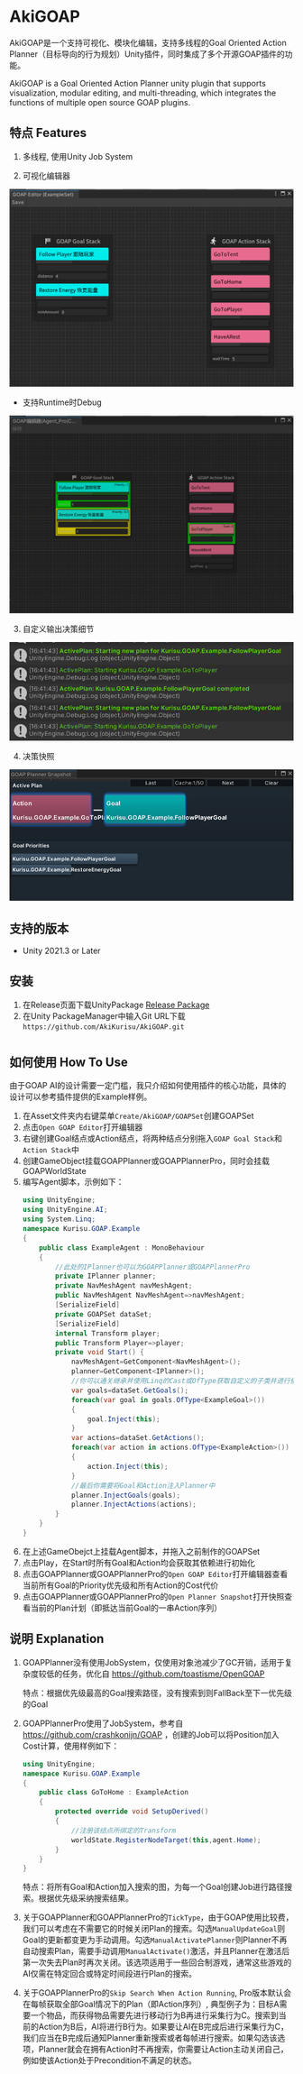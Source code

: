 # AkiGOAP

AkiGOAP是一个支持可视化、模块化编辑，支持多线程的Goal Oriented Action Planner（目标导向的行为规划）Unity插件，同时集成了多个开源GOAP插件的功能。

AkiGOAP is a Goal Oriented Action Planner unity plugin that supports visualization, modular editing, and multi-threading, which integrates the functions of multiple open source GOAP plugins.
## 特点 Features

1. 多线程, 使用Unity Job System

2. 可视化编辑器

<img src="Images/GraphEditor.png" />

- 支持Runtime时Debug

<img src="Images/GraphEditorDebug.png"/>

3. 自定义输出决策细节

<img src="Images/Log.png" />

4. 决策快照

<img src="Images/SnapShot.png" />


## 支持的版本

* Unity 2021.3 or Later

## 安装
1. 在Release页面下载UnityPackage [Release Package](https://github.com/AkiKurisu/AkiGOAP/releases)
2. 在Unity PackageManager中输入Git URL下载 ```https://github.com/AkiKurisu/AkiGOAP.git```
#

## 如何使用 How To Use

由于GOAP AI的设计需要一定门槛，我只介绍如何使用插件的核心功能，具体的设计可以参考插件提供的Example样例。

1. 在Asset文件夹内右键菜单```Create/AkiGOAP/GOAPSet```创建GOAPSet
2. 点击```Open GOAP Editor```打开编辑器
3. 右键创建Goal结点或Action结点，将两种结点分别拖入```GOAP Goal Stack```和```Action Stack```中
4. 创建GameObject挂载GOAPPlanner或GOAPPlannerPro，同时会挂载GOAPWorldState
5. 编写Agent脚本，示例如下：
    ```c#
    using UnityEngine;
    using UnityEngine.AI;
    using System.Linq;
    namespace Kurisu.GOAP.Example
    {
        public class ExampleAgent : MonoBehaviour
        {
            //此处的IPlanner也可以为GOAPPlanner或GOAPPlannerPro
            private IPlanner planner;
            private NavMeshAgent navMeshAgent;
            public NavMeshAgent NavMeshAgent=>navMeshAgent;
            [SerializeField]
            private GOAPSet dataSet;
            [SerializeField]
            internal Transform player;
            public Transform Player=>player;
            private void Start() {
                navMeshAgent=GetComponent<NavMeshAgent>();
                planner=GetComponent<IPlanner>();
                //你可以通关继承并使用Linq的Cast或OfType获取自定义的子类并进行依赖的注入
                var goals=dataSet.GetGoals();
                foreach(var goal in goals.OfType<ExampleGoal>())
                {
                    goal.Inject(this);
                }
                var actions=dataSet.GetActions();
                foreach(var action in actions.OfType<ExampleAction>())
                {
                    action.Inject(this);
                }
                //最后你需要将Goal和Action注入Planner中
                planner.InjectGoals(goals);
                planner.InjectActions(actions);
            }
        }
    }

    ```
6. 在上述GameObejct上挂载Agent脚本，并拖入之前制作的GOAPSet
7. 点击Play，在Start时所有Goal和Action均会获取其依赖进行初始化
8. 点击GOAPPlanner或GOAPPlannerPro的```Open GOAP Editor```打开编辑器查看当前所有Goal的Priority优先级和所有Action的Cost代价
9. 点击GOAPPlanner或GOAPPlannerPro的```Open Planner Snapshot```打开快照查看当前的Plan计划（即抵达当前Goal的一串Action序列）

## 说明 Explanation
1. GOAPPlanner没有使用JobSystem，仅使用对象池减少了GC开销，适用于复杂度较低的任务，优化自 https://github.com/toastisme/OpenGOAP 

    特点：根据优先级最高的Goal搜索路径，没有搜索到则FallBack至下一优先级的Goal

2. GOAPPlannerPro使用了JobSystem，参考自 https://github.com/crashkonijn/GOAP ，创建的Job可以将Position加入Cost计算，使用样例如下：
    ```C#
    using UnityEngine;
    namespace Kurisu.GOAP.Example
    {
        public class GoToHome : ExampleAction
        {
            protected override void SetupDerived()
            {
                //注册该结点所绑定的Transform
                worldState.RegisterNodeTarget(this,agent.Home);
            }
        }
    }
    ```
    特点：将所有Goal和Action加入搜索的图，为每一个Goal创建Job进行路径搜索。根据优先级采纳搜索结果。

3. 关于GOAPPlanner和GOAPPlannerPro的```TickType```，由于GOAP使用比较费，我们可以考虑在不需要它的时候关闭Plan的搜索。勾选```ManualUpdateGoal```则Goal的更新都变更为手动调用。勾选```ManualActivatePlanner```则Planner不再自动搜索Plan，需要手动调用```ManualActivate()```激活，并且Planner在激活后第一次失去Plan时再次关闭。该选项适用于一些回合制游戏，通常这些游戏的AI仅需在特定回合或特定时间段进行Plan的搜索。
4. 关于GOAPPlannerPro的```Skip Search When Action Running```, Pro版本默认会在每帧获取全部Goal情况下的Plan（即Action序列）, 典型例子为：目标A需要一个物品，而获得物品需要先进行移动行为B再进行采集行为C。搜索到当前的Action为B后，AI将进行B行为。如果要让AI在B完成后进行采集行为C，我们应当在B完成后通知Planner重新搜索或者每帧进行搜索。如果勾选该选项，Planner就会在拥有Action时不再搜索，你需要让Action主动关闭自己，例如使该Action处于Precondition不满足的状态。